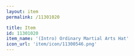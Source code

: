 ```yaml
---
layout: item
permalink: /11301020

title: Item
id: 11301020
item_name: '(Intro) Ordinary Martial Arts Hat'
icon_url: 'item/icon/11300546.png'
---
```

